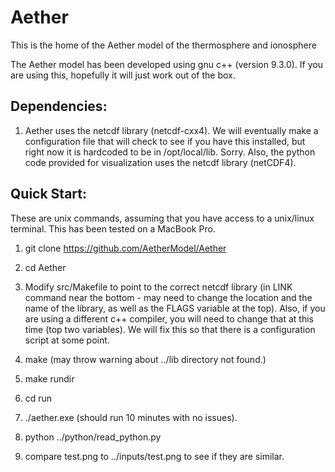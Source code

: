 # Aether
This is the home of the Aether model of the thermosphere and ionosphere

The Aether model has been developed using gnu c++ (version 9.3.0). If
you are using this, hopefully it will just work out of the box.

## Dependencies:

1. Aether uses the netcdf library (netcdf-cxx4). We will eventually
make a configuration file that will check to see if you have this
installed, but right now it is hardcoded to be in
/opt/local/lib. Sorry. Also, the python code provided for
visualization uses the netcdf library (netCDF4).

## Quick Start:

These are unix commands, assuming that you have access to a unix/linux
terminal. This has been tested on a MacBook Pro.

1. git clone https://github.com/AetherModel/Aether

2. cd Aether

3. Modify src/Makefile to point to the correct netcdf library (in LINK
command near the bottom - may need to change the location and the name
of the library, as well as the FLAGS variable at the top). Also, if
you are using a different c++ compiler, you will need to change that
at this time (top two variables).  We will fix this so that there is a
configuration script at some point.

4. make (may throw warning about ../lib directory not found.)

5. make rundir

6. cd run

7. ./aether.exe (should run 10 minutes with no issues).

8. python ../python/read_python.py

9. compare test.png to ../inputs/test.png to see if they are similar.


